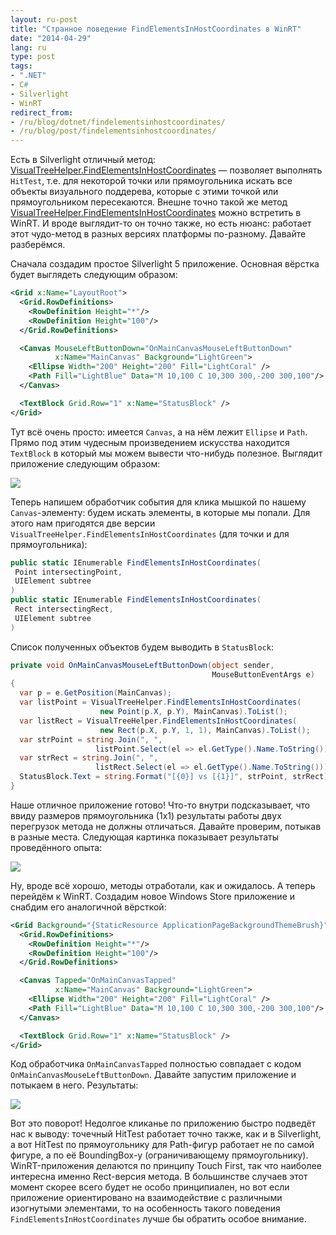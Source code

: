 ```yaml
---
layout: ru-post
title: "Странное поведение FindElementsInHostCoordinates в WinRT"
date: "2014-04-29"
lang: ru
type: post
tags:
- ".NET"
- C#
- Silverlight
- WinRT
redirect_from:
- /ru/blog/dotnet/findelementsinhostcoordinates/
- /ru/blog/post/findelementsinhostcoordinates/
---
```


Есть в Silverlight отличный метод: [VisualTreeHelper.FindElementsInHostCoordinates](http://msdn.microsoft.com/en-us/library/system.windows.media.visualtreehelper.findelementsinhostcoordinates(v=vs.95).aspx) — позволяет выполнять `HitTest`, т.е. для некоторой точки или прямоугольника искать все объекты визуального поддерева, которые с этими точкой или прямоугольником пересекаются. Внешне точно такой же метод [VisualTreeHelper.FindElementsInHostCoordinates](http://msdn.microsoft.com/en-us/library/windows/apps/windows.ui.xaml.media.visualtreehelper.findelementsinhostcoordinates.aspx) можно встретить в WinRT. И вроде выглядит-то он точно также, но есть нюанс: работает этот чудо-метод в разных версиях платформы по-разному. Давайте разберёмся.<!--more-->

Сначала создадим простое Silverlight 5 приложение. Основная вёрстка будет выглядеть следующим образом:

``` xml
<Grid x:Name="LayoutRoot">
  <Grid.RowDefinitions>
    <RowDefinition Height="*"/>
    <RowDefinition Height="100"/>
  </Grid.RowDefinitions>

  <Canvas MouseLeftButtonDown="OnMainCanvasMouseLeftButtonDown" 
          x:Name="MainCanvas" Background="LightGreen">
    <Ellipse Width="200" Height="200" Fill="LightCoral" />
    <Path Fill="LightBlue" Data="M 10,100 C 10,300 300,-200 300,100"/>
  </Canvas>

  <TextBlock Grid.Row="1" x:Name="StatusBlock" />
</Grid>
```

Тут всё очень просто: имеется `Canvas`, а на нём лежит `Ellipse` и `Path`. Прямо под этим чудесным произведением искусства находится `TextBlock` в который мы можем вывести что-нибудь полезное. Выглядит приложение следующим образом:

<p class="center">
  <img src="/img/posts/dotnet/findelementsinhostcoordinates/screen1.png" />
</p>

Теперь напишем обработчик события для клика мышкой по нашему `Canvas`-элементу: будем искать элементы, в которые мы попали. Для этого нам пригодятся две версии `VisualTreeHelper.FindElementsInHostCoordinates` (для точки и для прямоугольника):

```cs
public static IEnumerable FindElementsInHostCoordinates(
 Point intersectingPoint,
 UIElement subtree
)
public static IEnumerable FindElementsInHostCoordinates(
 Rect intersectingRect,
 UIElement subtree
)
```

Список полученных объектов будем выводить в `StatusBlock`:

```cs
private void OnMainCanvasMouseLeftButtonDown(object sender, 
                                             MouseButtonEventArgs e)
{
  var p = e.GetPosition(MainCanvas);
  var listPoint = VisualTreeHelper.FindElementsInHostCoordinates(
                    new Point(p.X, p.Y), MainCanvas).ToList();
  var listRect = VisualTreeHelper.FindElementsInHostCoordinates(
                    new Rect(p.X, p.Y, 1, 1), MainCanvas).ToList();
  var strPoint = string.Join(", ", 
                   listPoint.Select(el => el.GetType().Name.ToString()));
  var strRect = string.Join(", ", 
                   listRect.Select(el => el.GetType().Name.ToString()));
  StatusBlock.Text = string.Format("[{0}] vs [{1}]", strPoint, strRect);
}
```

Наше отличное приложение готово! Что-то внутри подсказывает, что ввиду размеров прямоугольника (1x1) результаты работы двух перегрузок метода не должны отличаться. Давайте проверим, потыкав в разные места. Следующая картинка показывает результаты проведённого опыта:

<p class="center">
  <img src="/img/posts/dotnet/findelementsinhostcoordinates/screen2.png" />
</p>

Ну, вроде всё хорошо, методы отработали, как и ожидалось. А теперь перейдём к WinRT. Создадим новое Windows Store приложение и снабдим его аналогичной вёрсткой:

``` xml
<Grid Background="{StaticResource ApplicationPageBackgroundThemeBrush}">
  <Grid.RowDefinitions>
    <RowDefinition Height="*"/>
    <RowDefinition Height="100"/>
  </Grid.RowDefinitions>

  <Canvas Tapped="OnMainCanvasTapped" 
          x:Name="MainCanvas" Background="LightGreen">
    <Ellipse Width="200" Height="200" Fill="LightCoral" />
    <Path Fill="LightBlue" Data="M 10,100 C 10,300 300,-200 300,100"/>
  </Canvas>

  <TextBlock Grid.Row="1" x:Name="StatusBlock" />
</Grid>
```

Код обработчика `OnMainCanvasTapped` полностью совпадает с кодом `OnMainCanvasMouseLeftButtonDown`. Давайте запустим приложение и потыкаем в него. Результаты:

<p class="center">
  <img src="/img/posts/dotnet/findelementsinhostcoordinates/screen3.png" />
</p>

Вот это поворот! Недолгое кликанье по приложению быстро подведёт нас к выводу: точечный HitTest работает точно также, как и в Silverlight, а вот HitTest по прямоугольнику для Path-фигур работает не по самой фигуре, а по её BoundingBox-у (ограничивающему прямоугольнику). WinRT-приложения делаются по принципу Touch First, так что наиболее интересна именно Rect-версия метода. В большинстве случаев этот момент скорее всего будет не особо принципиален, но вот если приложение ориентировано на взаимодействие с различными изогнутыми элементами, то на особенность такого поведения `FindElementsInHostCoordinates` лучше бы обратить особое внимание.